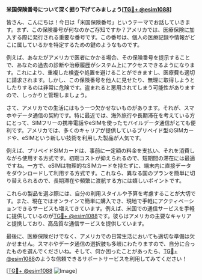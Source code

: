 **米国保険番号について深く掘り下げてみましょう[[TG💪+ @esim1088](https://t.me/s/esim1088)]**

皆さん、こんにちは！今日は「米国保険番号」というテーマでお話していきます。まず、この保険番号が何なのかご存知ですか？アメリカでは、医療保険に加入する際に発行される重要な番号です。この番号は、個人の医療記録や情報がどこに属しているかを特定するための鍵のようなものです。

例えば、あなたがアメリカで医者にかかる場合、その保険番号を提示することで、あなたの過去の診断や治療履歴がシステム上にアクセスできるようになります。これにより、重複した検査や処置を避けることができますし、医療費も適切に請求されます。しかし、この保険番号を他人に見せたり、無理に取得しようとしたりするのは非常に危険です。盗まれると悪用されてしまう可能性がありますので、しっかりと管理しましょう。

さて、アメリカでの生活にはもう一つ欠かせないものがあります。それが、スマホやデータ通信の契約です。特に最近では、海外旅行や長期滞在を考えている方にとって、SIMフリーの携帯電話やeSIMを使ったモバイルデータ通信がとても便利です。アメリカでは、多くのキャリアが提供しているプリペイド型のSIMカードや、eSIMという新しい技術を利用した製品が人気です。

例えば、プリペイドSIMカードは、事前に一定額の料金を支払い、それを消費しながら使用する方式です。初期コストが抑えられるので、短期間の滞在には最適ですね。一方で、eSIMは物理的なSIMカードを持たずに、端末内に直接データをダウンロードして利用する方式です。これなら、異なる国のプランを簡単に切り替えられるので、長期滞在や頻繁に渡航する方には嬉しいポイントです。

これらの製品を選ぶ際には、自分の利用スタイルや予算を考慮することが大切です。また、現在ではオンラインで簡単に購入でき、現地で手軽にアクティベーションできるサービスも増えてきています。例えば、米国での通信サービスを手軽に提供しているのが[TG💪+ @esim1088](https://t.me/s/esim1088)です。彼らはアメリカの主要なキャリアと提携しており、高品質な通信サービスを提供しています。

最後に、医療保険だけでなく、アメリカでの日常生活においても適切な準備は欠かせません。スマホやデータ通信の選択肢も多岐にわたりますので、自分に合ったものを選んでくださいね。そして、何か困ったことがあったら、[TG💪+ @esim1088](https://t.me/s/esim1088)のような信頼できるサポートサービスを利用してみてください！

[[TG💪+ @esim1088](https://t.me/s/esim1088) ![Image](https://i.postimg.cc/Y0z9fWf4/image.png)]